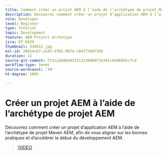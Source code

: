 ```yaml
---
title: Comment créer un projet AEM à l’aide de l’archétype de projet Maven AEM
description: Découvrez comment créer un projet d’application AEM à l’aide de l’archétype de projet Maven AEM, afin de vous aligner sur les bonnes pratiques et d’accélérer le début du développement AEM.
role: Developer
level: Beginner
type: Tutorial
topic: Development
feature: AEM Project Archetype
jira: KT-6929
thumbnail: 330551.jpg
exl-id: 28914c67-a1d3-4f85-987e-c84ff348f560
duration: 11
source-git-commit: f23c2ab86d42531113690df2e342c65060b5c7cd
workflow-type: tm+mt
source-wordcount: '74'
ht-degree: 100%

---
```


# Créer un projet AEM à l’aide de l’archétype de projet AEM

Découvrez comment créer un projet d’application AEM à l’aide de l’archétype de projet Maven AEM, afin de vous aligner sur les bonnes pratiques et d’accélérer le début du développement AEM.

>[!VIDEO](https://video.tv.adobe.com/v/330551?quality=12&learn=on)
